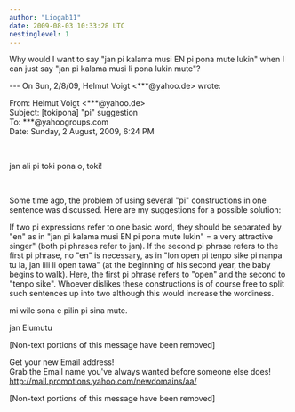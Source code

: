 ```yaml
---
author: "Liogab11"
date: 2009-08-03 10:33:28 UTC
nestinglevel: 1
---
```

Why would I want to say "jan pi kalama musi EN pi pona mute lukin" when I can just say "jan pi kalama musi li pona lukin mute"?  
  
\--- On Sun, 2/8/09, Helmut Voigt <\*\*\*@yahoo.de> wrote:  
  
From: Helmut Voigt <\*\*\*@yahoo.de>  
Subject: \[tokipona\] "pi" suggestion  
To: \*\*\*@yahoogroups.com  
Date: Sunday, 2 August, 2009, 6:24 PM  
  
  
  
  
  
  
   
  
  
  
  
  
jan ali pi toki pona o, toki!  
  
   
  
Some time ago, the problem of using several "pi" constructions in one sentence was discussed. Here are my suggestions for a possible solution:  
  
If two pi expressions refer to one basic word, they should be separated by "en" as in "jan pi kalama musi EN pi pona mute lukin" = a very attractive singer" (both pi phrases refer to jan). If the second pi phrase refers to the first pi phrase, no "en" is necessary, as in "lon open pi tenpo sike pi nanpa tu la, jan lili li open tawa" (at the beginning of his second year, the baby begins to walk). Here, the first pi phrase refers to "open" and the second to "tenpo sike". Whoever dislikes these constructions is of course free to split such sentences up into two although this would increase the wordiness.  
  
mi wile sona e pilin pi sina mute.  
  
jan Elumutu  
  
  
  
\[Non-text portions of this message have been removed\]  
  
  
  
  
  
  
  
  
  
  
  
  
  
  
  
  
  
  
  
  
  
  
  
  
  
  
  
  
  
Get your new Email address!  
Grab the Email name you&#39;ve always wanted before someone else does!  
http://mail.promotions.yahoo.com/newdomains/aa/  
  
\[Non-text portions of this message have been removed\]